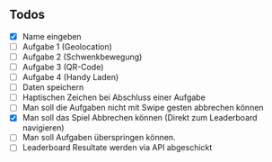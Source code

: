 ## Todos
- [x] Name eingeben
- [ ] Aufgabe 1 (Geolocation)
- [ ] Aufgabe 2 (Schwenkbewegung)
- [ ] Aufgabe 3 (QR-Code)
- [ ] Aufgabe 4 (Handy Laden)
- [ ] Daten speichern
- [ ] Haptischen Zeichen bei Abschluss einer Aufgabe
- [ ] Man soll die Aufgaben nicht mit Swipe gesten abbrechen können
- [x] Man soll das Spiel Abbrechen können (Direkt zum Leaderboard navigieren)
- [ ] Man soll Aufgaben überspringen können.
- [ ] Leaderboard Resultate werden via API abgeschickt 
